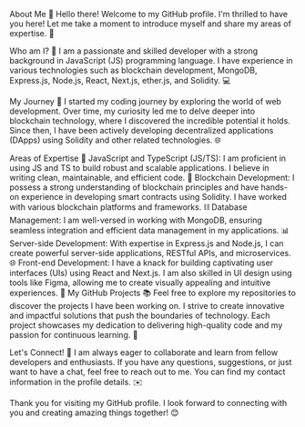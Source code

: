 About Me 👋
Hello there! Welcome to my GitHub profile. I'm thrilled to have you here! Let me take a moment to introduce myself and share my areas of expertise. 🚀

Who am I? 🤔
I am a passionate and skilled developer with a strong background in JavaScript (JS) programming language. I have experience in various technologies such as blockchain development, MongoDB, Express.js, Node.js, React, Next.js, ether.js, and Solidity. 💻

My Journey 🌟
I started my coding journey by exploring the world of web development. Over time, my curiosity led me to delve deeper into blockchain technology, where I discovered the incredible potential it holds. Since then, I have been actively developing decentralized applications (DApps) using Solidity and other related technologies. 🌐

Areas of Expertise 🎯
JavaScript and TypeScript (JS/TS): I am proficient in using JS and TS to build robust and scalable applications. I believe in writing clean, maintainable, and efficient code. 💪
Blockchain Development: I possess a strong understanding of blockchain principles and have hands-on experience in developing smart contracts using Solidity. I have worked with various blockchain platforms and frameworks. ⛓️
Database Management: I am well-versed in working with MongoDB, ensuring seamless integration and efficient data management in my applications. 📊
Server-side Development: With expertise in Express.js and Node.js, I can create powerful server-side applications, RESTful APIs, and microservices. 🌐
Front-end Development: I have a knack for building captivating user interfaces (UIs) using React and Next.js. I am also skilled in UI design using tools like Figma, allowing me to create visually appealing and intuitive experiences. 🎨
My GitHub Projects 📚
Feel free to explore my repositories to discover the projects I have been working on. I strive to create innovative and impactful solutions that push the boundaries of technology. Each project showcases my dedication to delivering high-quality code and my passion for continuous learning. 🚀

Let's Connect! 🤝
I am always eager to collaborate and learn from fellow developers and enthusiasts. If you have any questions, suggestions, or just want to have a chat, feel free to reach out to me. You can find my contact information in the profile details. ✉️

Thank you for visiting my GitHub profile. I look forward to connecting with you and creating amazing things together! 😊
